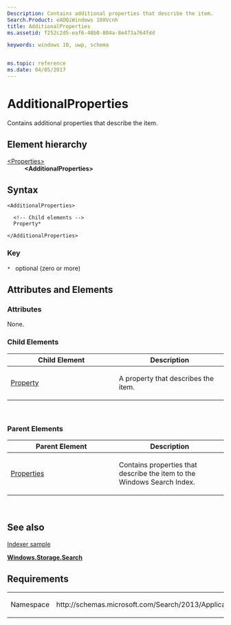 ```yaml
---
Description: Contains additional properties that describe the item.
Search.Product: eADQiWindows 10XVcnh
title: AdditionalProperties
ms.assetid: f252c2d5-eaf6-40b0-804a-8e473a764fdd

keywords: windows 10, uwp, schema


ms.topic: reference
ms.date: 04/05/2017
---
```


# AdditionalProperties

Contains additional properties that describe the item.

## Element hierarchy

<dl>
<dt><a href="element-properties.md">&lt;Properties&gt;</a></dt>
<dd><b>&lt;AdditionalProperties&gt;</b></dd>
</dl>

## Syntax

``` syntax
<AdditionalProperties>

  <!-- Child elements -->
  Property*

</AdditionalProperties>
```

### Key

`*`   optional (zero or more)

## Attributes and Elements


### Attributes

None.

### Child Elements

<table>
<colgroup>
<col width="50%" />
<col width="50%" />
</colgroup>
<thead>
<tr class="header">
<th>Child Element</th>
<th>Description</th>
</tr>
</thead>
<tbody>
<tr class="odd">
<td><a href="element-property.md">Property</a> </td>
<td><p>A property that describes the item.</p></td>
</tr>
</tbody>
</table>

 

### Parent Elements

<table>
<colgroup>
<col width="50%" />
<col width="50%" />
</colgroup>
<thead>
<tr class="header">
<th>Parent Element</th>
<th>Description</th>
</tr>
</thead>
<tbody>
<tr class="odd">
<td><a href="element-properties.md">Properties</a> </td>
<td><p>Contains properties that describe the item to the Windows Search Index.</p></td>
</tr>
</tbody>
</table>

 

## See also


[Indexer sample](https://go.microsoft.com/fwlink/p/?LinkID=311565)

[**Windows.Storage.Search**](https://msdn.microsoft.com/library/windows/apps/br208106)

## Requirements

<table>
<colgroup>
<col width="50%" />
<col width="50%" />
</colgroup>
<tbody>
<tr class="odd">
<td><p>Namespace</p></td>
<td><p>http://schemas.microsoft.com/Search/2013/ApplicationContent</p></td>
</tr>
</tbody>
</table>

 

 



